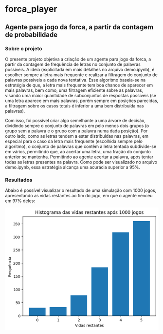 # forca_player
## Agente para jogo da forca, a partir da contagem de probabilidade 

### Sobre o projeto
O presente projeto objetiva a criação de um agente para jogo da forca, a partir da contagem de frequência de letras no conjunto de palavras possíveis. A ideia (explicitada em mais detalhes no arquivo demo.ipynb), é escolher sempre a letra mais frequente e realizar a filtragem do conjunto de palavras possíveis a cada nova tentativa. Esse algoritmo baseia-se na estratégia de que, a letra mais frequente tem boa chance de aparecer em mais palavras, bem como, uma filtragem eficiente sobre as palavras, visando uma maior quantidade de subconjuntos de respostas possíveis (se uma letra aparece em mais palavras, porém sempre em posições parecidas, a filtragem sobre os casos totais é inferior a uma bem distribuída nas palavras).   

Com isso, foi possível criar algo semelhante a uma árvore de decisão, dividindo sempre o conjunto de palavras em pelo menos dois grupos (o grupo sem a palavra e o grupo com a palavra numa dada posição). Por outro lado, como as letras tendem a estar distribuídas nas palavras, em especial para o caso da letra mais frequente (escolhida sempre pelo algoritmo), o conjunto de palavras que contêm a letra tentada subdivide-se em vários, permitindo que, ao acertar uma letra, uma fração do conjunto anterior se mantenha. Permitindo ao agente acertar a palavra, após tentar todas as letras presentes na palavra. Como pode ser visualizado no arquivo demo.ipynb, essa estratégia alcança uma acurácia superior a 95%.   


### Resultados
Abaixo é possível visualizar o resultado de uma simulação com 1000 jogos, apresentando as vidas restantes ao fim do jogo, em que o agente venceu em 97% deles:  

<img src="simulacao_1000 jogos.png">


